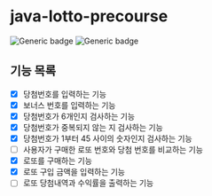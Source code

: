 # java-lotto-precourse

![Generic badge](https://img.shields.io/badge/precourse-week3-green.svg)
![Generic badge](https://img.shields.io/badge/JDK-21-blue.svg)

## 기능 목록

- [x] 당첨번호를 입력하는 기능
- [x] 보너스 번호를 입력하는 기능
- [x] 당첨번호가 6개인지 검사하는 기능
- [x] 당첨번호가 중복되지 않는 지 검사하는 기능
- [x] 당첨번호가 1부터 45 사이의 숫자인지 검사하는 기능
- [ ] 사용자가 구매한 로또 번호와 당첨 번호를 비교하는 기능
- [x] 로또를 구매하는 기능
- [x] 로또 구입 금액을 입력하는 기능
- [ ] 로또 당첨내역과 수익률을 출력하는 기능